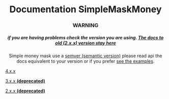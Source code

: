 <h1 align="center">Documentation SimpleMaskMoney</h1>

<h3 align="center"><b>WARNING</b></h3>

<h5 align="center">
  if you are having problems check the version you are using.
  <a href="2.x.x/#readme">
    The docs to old (2.x.x) version stay <b>here</b>
  </a>
</h5>

<p align="center">
  Simple money mask use a <a href="https://semver.org/">semver (semantic version)</a> please read api the docs equivalent to your version or if you prefer <a href="../examples/#readme">see the examples</a>.
</p>

[4.x.x](4.x.x/#readme)

[3.x.x **(deprecated)**](3.x.x/#readme)

[2.x.x **(deprecated)**](2.x.x/#readme)
